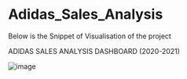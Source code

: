 # Adidas_Sales_Analysis

Below is the Snippet of Visualisation of the project

ADIDAS SALES ANALYSIS DASHBOARD (2020-2021)

![image](https://github.com/ravi-392/Adidas_Sales_Analysis/assets/122806288/7f798cf2-e642-49cf-a41a-714d22cfe8ad)
